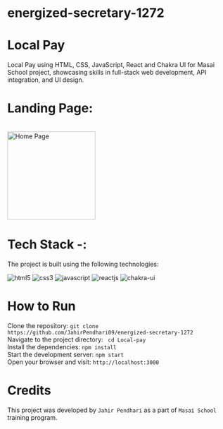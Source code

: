 # energized-secretary-1272
# Local Pay
Local Pay using HTML, CSS, JavaScript, React  and Chakra UI for Masai School project, showcasing skills in full-stack web development, API integration, and UI design.

# Landing Page:
<br/>
<img src="https://drive.google.com/file/d/1kduL4z_BnOZNcnWt4Z_BU-SMwcopnBAv/view?usp=sharing" alt="Home Page" width="200px" height="200px"/>



# Tech Stack -:<br/>
The project is built using the following technologies:
<p >
    <img src="https://img.shields.io/badge/HTML5-E34F26?style=for-the-badge&logo=html5&logoColor=white" alt="html5" />
    <img src="https://img.shields.io/badge/CSS3-1572B6?style=for-the-badge&logo=css3&logoColor=white" alt="css3" /> 
    <img src="https://img.shields.io/badge/JavaScript-323330?style=for-the-badge&logo=javascript&logoColor=F7DF1E" alt="javascript" />
    <img src="https://img.shields.io/badge/React-20232A?style=for-the-badge&logo=react&logoColor=61DAFB" alt="reactjs" />
    <img src="https://img.shields.io/badge/Chakra%20UI-3bc7bd?style=for-the-badge&logo=chakraui&logoColor=white" alt="chakra-ui" />
</p>

# How to Run <br/>
Clone the repository:   ``` git clone https://github.com/JahirPendhari09/energized-secretary-1272 ``` <br/>
Navigate to the project directory:   ``` cd Local-pay``` <br/>
Install the dependencies:   ``` npm install ``` <br/>
Start the development server:   ``` npm start ``` <br/>
Open your browser and visit:   ``` http://localhost:3000 ``` <br/>

# Credits <br/>
This project was developed by ```Jahir Pendhari``` as a part of ```Masai School``` training program.
<br/><br/>
